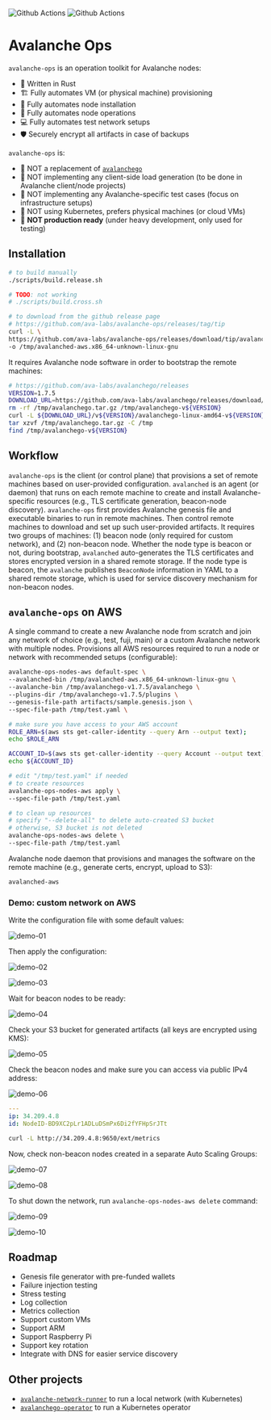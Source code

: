 
<br>

![Github Actions](https://github.com/gyuho/avalanche-ops/actions/workflows/build-test-release.yml/badge.svg) ![Github Actions](https://github.com/gyuho/avalanche-ops/actions/workflows/static-analysis.yml/badge.svg)

# Avalanche Ops

`avalanche-ops` is an operation toolkit for Avalanche nodes:
- 🦀 Written in Rust
- 🏗️ Fully automates VM (or physical machine) provisioning
- 🍏 Fully automates node installation
- 🚜 Fully automates node operations
- 💻 Fully automates test network setups
- 🛡️ Securely encrypt all artifacts in case of backups

`avalanche-ops` is:
- 🚫 NOT a replacement of [`avalanchego`](https://github.com/ava-labs/avalanchego)
- 🚫 NOT implementing any client-side load generation (to be done in Avalanche client/node projects)
- 🚫 NOT implementing any Avalanche-specific test cases (focus on infrastructure setups)
- 🚫 NOT using Kubernetes, prefers physical machines (or cloud VMs)
- 🚫 **NOT production ready** (under heavy development, only used for testing)

## Installation

```bash
# to build manually
./scripts/build.release.sh

# TODO: not working
# ./scripts/build.cross.sh
```

```bash
# to download from the github release page
# https://github.com/ava-labs/avalanche-ops/releases/tag/tip
curl -L \
https://github.com/ava-labs/avalanche-ops/releases/download/tip/avalanched-aws.x86_64-unknown-linux-gnu \
-o /tmp/avalanched-aws.x86_64-unknown-linux-gnu
```

It requires Avalanche node software in order to bootstrap the remote machines:

```bash
# https://github.com/ava-labs/avalanchego/releases
VERSION=1.7.5
DOWNLOAD_URL=https://github.com/ava-labs/avalanchego/releases/download/
rm -rf /tmp/avalanchego.tar.gz /tmp/avalanchego-v${VERSION}
curl -L ${DOWNLOAD_URL}/v${VERSION}/avalanchego-linux-amd64-v${VERSION}.tar.gz -o /tmp/avalanchego.tar.gz
tar xzvf /tmp/avalanchego.tar.gz -C /tmp
find /tmp/avalanchego-v${VERSION}
```

## Workflow

`avalanche-ops` is the client (or control plane) that provisions a set of remote machines based on user-provided configuration. `avalanched` is an agent (or daemon) that runs on each remote machine to create and install Avalanche-specific resources (e.g., TLS certificate generation, beacon-node discovery). `avalanche-ops` first provides Avalanche genesis file and executable binaries to run in remote machines. Then control remote machines to download and set up such user-provided artifacts. It requires two groups of machines: (1) beacon node (only required for custom network), and (2) non-beacon node. Whether the node type is beacon or not, during bootstrap, `avalanched` auto-generates the TLS certificates and stores encrypted version in a shared remote storage. If the node type is beacon, the `avalanche` publishes `BeaconNode` information in YAML to a shared remote storage, which is used for service discovery mechanism for non-beacon nodes.

## `avalanche-ops` on AWS

A single command to create a new Avalanche node from scratch and join any network of choice (e.g., test, fuji, main) or a custom Avalanche network with multiple nodes. Provisions all AWS resources required to run a node or network with recommended setups (configurable):

```bash
avalanche-ops-nodes-aws default-spec \
--avalanched-bin /tmp/avalanched-aws.x86_64-unknown-linux-gnu \
--avalanche-bin /tmp/avalanchego-v1.7.5/avalanchego \
--plugins-dir /tmp/avalanchego-v1.7.5/plugins \
--genesis-file-path artifacts/sample.genesis.json \
--spec-file-path /tmp/test.yaml \
```

```bash
# make sure you have access to your AWS account
ROLE_ARN=$(aws sts get-caller-identity --query Arn --output text);
echo $ROLE_ARN

ACCOUNT_ID=$(aws sts get-caller-identity --query Account --output text);
echo ${ACCOUNT_ID}
```

```bash
# edit "/tmp/test.yaml" if needed
# to create resources
avalanche-ops-nodes-aws apply \
--spec-file-path /tmp/test.yaml
```

```bash
# to clean up resources
# specify "--delete-all" to delete auto-created S3 bucket
# otherwise, S3 bucket is not deleted
avalanche-ops-nodes-aws delete \
--spec-file-path /tmp/test.yaml
```

Avalanche node daemon that provisions and manages the software on the remote machine (e.g., generate certs, encrypt, upload to S3):

```bash
avalanched-aws
```

### Demo: custom network on AWS

Write the configuration file with some default values:

![demo-01](./img/demo-01.png)

Then apply the configuration:

![demo-02](./img/demo-02.png)

![demo-03](./img/demo-03.png)

Wait for beacon nodes to be ready:

![demo-04](./img/demo-04.png)

Check your S3 bucket for generated artifacts (all keys are encrypted using KMS):

![demo-05](./img/demo-05.png)

Check the beacon nodes and make sure you can access via public IPv4 address:

![demo-06](./img/demo-06.png)

```yaml
---
ip: 34.209.4.8
id: NodeID-BD9XC2pLr1ADLuDSmPx6Di2fYFHpSrJTt
```

```bash
curl -L http://34.209.4.8:9650/ext/metrics
```

Now, check non-beacon nodes created in a separate Auto Scaling Groups:

![demo-07](./img/demo-07.png)

![demo-08](./img/demo-08.png)

To shut down the network, run `avalanche-ops-nodes-aws delete` command:

![demo-09](./img/demo-09.png)

![demo-10](./img/demo-10.png)

## Roadmap

- Genesis file generator with pre-funded wallets
- Failure injection testing
- Stress testing
- Log collection
- Metrics collection
- Support custom VMs
- Support ARM
- Support Raspberry Pi
- Support key rotation
- Integrate with DNS for easier service discovery

## Other projects

- [`avalanche-network-runner`](https://github.com/ava-labs/avalanche-network-runner) to run a local network (with Kubernetes)
- [`avalanchego-operator`](https://github.com/ava-labs/avalanchego-operator) to run a Kubernetes operator
